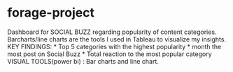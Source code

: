 # forage-project
Dashboard for SOCIAL BUZZ regarding popularity of content categories. Barcharts/line charts are the tools I used in Tableau to visualize my insights.  KEY FINDINGS:  * Top 5 categories with the highest popularity * month the most post on Social Buzz * Total reaction to the most popular category  VISUAL TOOLS(power bi) : Bar charts and line chart.

